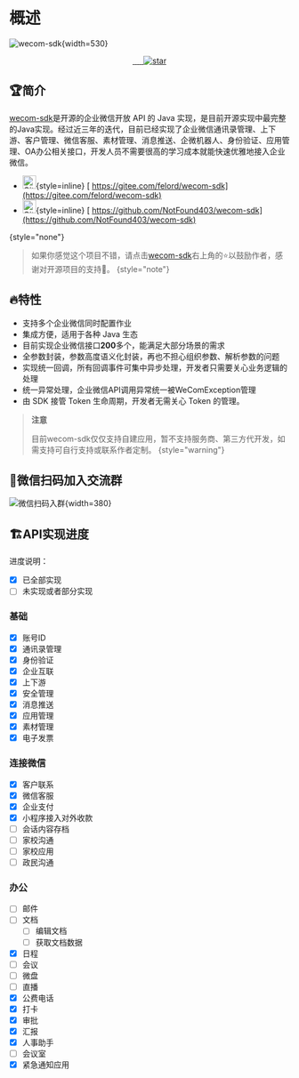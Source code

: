 # 概述

![wecom-sdk](wechat-sdk.svg){width=530}


<p align="center">
    <a target="_blank" href="https://github.com/NotFound403/wecom-sdk/blob/release/LICENSE">
     	<img alt="" src="https://img.shields.io/github/license/NotFound403/wecom-sdk"/>
    </a>
    <a target="_blank" href="https://felord.cn">
     	<img alt="" src="https://img.shields.io/badge/java-8+-red"/>
    </a>   
    <a target="_blank" href="https://github.com/square/retrofit">
     	<img alt="" src="https://img.shields.io/badge/retrofit-2-brightgreen"/>
    </a>   
    <a target="_blank" href="https://mvnrepository.com/artifact/cn.felord/wecom-sdk">
     	<img alt="" src="https://img.shields.io/maven-central/v/cn.felord/wecom-sdk.svg?style=flat-square"/>
    </a>   
    <a target="_blank" href="https://github.com/NotFound403/wecom-sdk">
     	<img alt="" src="https://img.shields.io/github/stars/NotFound403/wecom-sdk?style=social"/>
    </a>    
    <a href='https://gitee.com/felord/wecom-sdk/stargazers'>
        <img src='https://gitee.com/felord/wecom-sdk/badge/star.svg?theme=gray' alt='star'/>
    </a>
</p>

## 🏆简介

[wecom-sdk](https://gitee.com/felord/wecom-sdk)是开源的企业微信开放 API 的 Java
实现，是目前开源实现中最完整的Java实现。经过近三年的迭代，目前已经实现了企业微信通讯录管理、上下游、客户管理、微信客服、素材管理、消息推送、企微机器人、身份验证、应用管理、OA办公相关接口，开发人员不需要很高的学习成本就能快速优雅地接入企业微信。

- <img alt="Gitee" height="24" src="gitee.svg" width="24"/>{style=inline}  [ https://gitee.com/felord/wecom-sdk](https://gitee.com/felord/wecom-sdk)
- <img alt="Github" height="24" src="github.svg" width="24"/>{style=inline}  [ https://github.com/NotFound403/wecom-sdk](https://github.com/NotFound403/wecom-sdk)

{style="none"}

> 如果你感觉这个项目不错，请点击[wecom-sdk](https://gitee.com/felord/wecom-sdk)右上角的⭐以鼓励作者，感谢对开源项目的支持🎉。
> {style="note"}

## 🔥特性

- 支持多个企业微信同时配置作业
- 集成方便，适用于各种 Java 生态
- 目前实现企业微信接口**200**多个，能满足大部分场景的需求
- 全参数封装，参数高度语义化封装，再也不担心组织参数、解析参数的问题
- 实现统一回调，所有回调事件可集中异步处理，开发者只需要关心业务逻辑的处理
- 统一异常处理，企业微信API调用异常统一被WeComException管理
- 由 SDK 接管 Token 生命周期，开发者无需关心 Token 的管理。

> **注意**
> 
> 目前wecom-sdk仅仅支持自建应用，暂不支持服务商、第三方代开发，如需支持可自行支持或联系作者定制。
> {style="warning"}

## 📱微信扫码加入交流群

![微信扫码入群](contact_me_qr.png){width=380}


## 🏗️API实现进度

进度说明：

- [x] 已全部实现
- [ ] 未实现或者部分实现

### 基础

- [x] 账号ID
- [x] 通讯录管理
- [x] 身份验证
- [x] 企业互联
- [x] 上下游
- [x] 安全管理
- [x] 消息推送
- [x] 应用管理
- [x] 素材管理
- [x] 电子发票

### 连接微信

- [x] 客户联系
- [x] 微信客服
- [x] 企业支付
- [x] 小程序接入对外收款
- [ ] 会话内容存档
- [ ] 家校沟通
- [ ] 家校应用
- [ ] 政民沟通

### 办公

- [ ] 邮件
- [ ] 文档
    - [ ] 编辑文档
    - [ ] 获取文档数据
- [x] 日程
- [ ] 会议
- [ ] 微盘
- [ ] 直播
- [x] 公费电话
- [x] 打卡
- [x] 审批
- [x] 汇报
- [x] 人事助手
- [ ] 会议室
- [x] 紧急通知应用